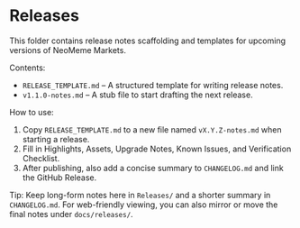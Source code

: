# Releases

This folder contains release notes scaffolding and templates for upcoming versions of NeoMeme Markets.

Contents:
- `RELEASE_TEMPLATE.md` – A structured template for writing release notes.
- `v1.1.0-notes.md` – A stub file to start drafting the next release.

How to use:
1. Copy `RELEASE_TEMPLATE.md` to a new file named `vX.Y.Z-notes.md` when starting a release.
2. Fill in Highlights, Assets, Upgrade Notes, Known Issues, and Verification Checklist.
3. After publishing, also add a concise summary to `CHANGELOG.md` and link the GitHub Release.

Tip: Keep long-form notes here in `Releases/` and a shorter summary in `CHANGELOG.md`. For web-friendly viewing, you can also mirror or move the final notes under `docs/releases/`.